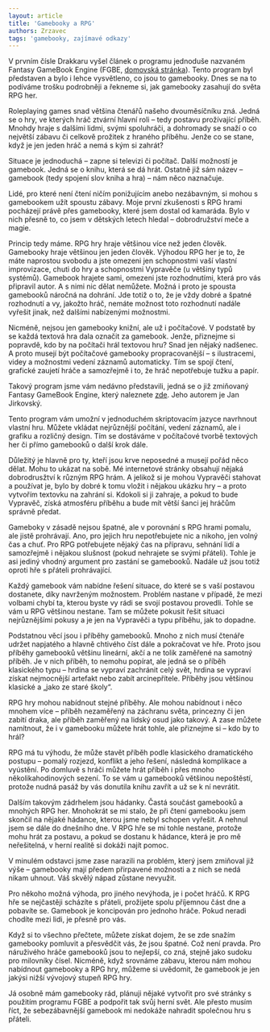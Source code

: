 ```yaml
---
layout: article
title: 'Gamebooky a RPG'
authors: Zrzavec
tags: 'gamebooky, zajímavé odkazy'
---
```


V prvním čísle Drakkaru vyšel článek o programu jednoduše nazvaném Fantasy GameBook Engine (FGBE, [domovská stránka](http://gamebooky.syslik.net/)). Tento program byl představen a bylo i lehce vysvětleno, co jsou to gamebooky. Dnes se na to podíváme trošku podrobněji a řekneme si, jak gamebooky zasahují do světa RPG her.

Roleplaying games snad většina čtenářů našeho dvouměsíčníku zná. Jedná se o hry, ve kterých hráč ztvární hlavní roli – tedy postavu prožívající příběh. Mnohdy hraje s dalšími lidmi, svými spoluhráči, a dohromady se snaží o co největší zábavu či celkově prožitek z hraného příběhu. Jenže co se stane, když je jen jeden hráč a nemá s kým si zahrát?

Situace je jednoduchá – zapne si televizi či počítač. Další možností je gamebook. Jedná se o knihu, která se dá hrát. Ostatně již sám název – gamebook (tedy spojení slov kniha a hra) – nám něco naznačuje.

Lidé, pro které není čtení ničím ponižujícím anebo nezábavným, si mohou s gamebookem užít spoustu zábavy. Moje první zkušenosti s RPG hrami pocházejí právě přes gamebooky, které jsem dostal od kamaráda. Bylo v nich přesně to, co jsem v dětských letech hledal – dobrodružství meče a magie.

Princip tedy máme. RPG hry hraje většinou více než jeden člověk. Gamebooky hraje většinou jen jeden člověk. Výhodou RPG her je to, že máte naprostou svobodu a jste omezeni jen schopnostmi vaší vlastní improvizace, chuti do hry a schopnostmi Vypravěče (u většiny typů systémů). Gamebook hrajete sami, omezeni jste rozhodnutími, která pro vás připravil autor. A s nimi nic dělat nemůžete. Možná i proto je spousta gamebooků náročná na dohrání. Jde totiž o to, že je vždy dobré a špatné rozhodnutí a vy, jakožto hráč, nemáte možnost toto rozhodnutí nadále vyřešit jinak, než dalšími nabízenými možnostmi.

Nicméně, nejsou jen gamebooky knižní, ale už i počítačové. V podstatě by se každá textová hra dala označit za gamebook. Jenže, přiznejme si popravdě, kdo by na počítači hrál textovou hru? Snad jen nějaký nadšenec. A proto musejí být počítačové gamebooky propracovanější – s ilustracemi, videy a možnostmi vedení záznamů automaticky. Tím se spojí čtení, grafické zaujetí hráče a samozřejmě i to, že hráč nepotřebuje tužku a papír.

Takový program jsme vám nedávno představili, jedná se o již zmiňovaný Fantasy GameBook Engine, který naleznete [zde](http://gamebooky.syslik.net/). Jeho autorem je Jan Jirkovský.

Tento program vám umožní v jednoduchém skriptovacím jazyce navrhnout vlastní hru. Můžete vkládat nejrůznější počítání, vedení záznamů, ale i grafiku a rozličný design. Tím se dostáváme v počítačové tvorbě textových her či přímo gamebooků o další krok dále.

Důležitý je hlavně pro ty, kteří jsou krve neposedné a musejí pořád něco dělat. Mohu to ukázat na sobě. Mé internetové stránky obsahují nějaká dobrodrusžtví k různým RPG hrám. A jelikož si je mohou Vypravěči stahovat a používat je, bylo by dobré k tomu vložit i nějakou ukázku hry – a proto vytvořím textovku na zahrání si. Kdokoli si ji zahraje, a pokud to bude Vypravěč, získá atmosféru příběhu a bude mít větší šanci jej hráčům správně předat.

Gameboky v zásadě nejsou špatné, ale v porovnání s RPG hrami pomalu, ale jistě prohrávají. Ano, pro jejich hru nepotřebujete nic a nikoho, jen volný čas a chuť. Pro RPG potřebujete nějaký čas na přípravu, sehnání lidí a samozřejmě i nějakou slušnost (pokud nehrajete se svými přáteli). Tohle je asi jediný vhodný argument pro zastání se gamebooků. Nadále už jsou totiž oproti hře s přáteli prohrávající.

Každý gamebook vám nabídne řešení situace, do které se s vaší postavou dostanete, díky navrženým možnostem. Problém nastane v případě, že mezi volbami chybí ta, kterou byste vy rádi se svojí postavou provedli. Tohle se vám u RPG většinou nestane. Tam se můžete pokusit řešit situaci nejrůznějšími pokusy a je jen na Vypravěči a typu příběhu, jak to dopadne.

Podstatnou věcí jsou i příběhy gamebooků. Mnoho z nich musí čtenáře udržet napjatého a hlavně chtivého číst dále a pokračovat ve hře. Proto jsou příběhy gamebooků většinu lineární, akčí a ne tolik zaměřené na samotný příběh. Je v nich příběh, to nemohu popírat, ale jedná se o příběh klasického typu – hrdina se vypraví zachránit celý svět, hrdina se vypraví získat nejmocnější artefakt nebo zabít arcinepřítele. Příběhy jsou většinou klasické a „jako ze staré školy“.

RPG hry mohou nabídnout stejné příběhy. Ale mohou nabídnout i něco mnohem více – příběh nezaměřený na záchranu světa, princezny či jen zabití draka, ale příběh zaměřený na lidský osud jako takový. A zase můžete namítnout, že i v gamebooku můžete hrát tohle, ale přiznejme si – kdo by to hrál?

RPG má tu výhodu, že může stavět příběh podle klasického dramatického postupu – pomalý rozjezd, konflikt a jeho řešení, následná komplikace a vyústění. Po domluvě s hráči můžete hrát příběh i přes mnoho několikahodinových sezení. To se vám u gamebooků většinou nepoštěstí, protože nudná pasáž by vás donutila knihu zavřít a už se k ní nevrátit.

Dalším takovým zádrhelem jsou hádanky. Častá součást gamebooků a mnohých RPG her. Mnohokrát se mi stalo, že při čtení gamebooku jsem skončil na nějaké hádance, kterou jsme nebyl schopen vyřešit. A nehnul jsem se dále do dnešního dne. V RPG hře se mi tohle nestane, protože mohu hrát za postavu, a pokud se dostanu k hádance, která je pro mě neřešitelná, v herní realitě si dokáži najít pomoc.

V minulém odstavci jsme zase narazili na problém, který jsem zmiňoval již výše – gamebooky mají předem přirpavené možnosti a z nich se nedá nikam uhnout. Váš skvělý nápad zůstane nevyužit.

Pro někoho možná výhoda, pro jiného nevýhoda, je i počet hráčů. K RPG hře se nejčastěji scházíte s přáteli, prožijete spolu příjemnou část dne a pobavíte se. Gamebook je koncipován pro jednoho hráče. Pokud neradi chodíte mezi lidi, je přesně pro vás.

Když si to všechno přečtete, můžete získat dojem, že se zde snažím gamebooky pomluvit a přesvědčit vás, že jsou špatné. Což není pravda. Pro náruživého hráče gamebooků jsou to nejlepší, co zná, stejně jako sudoku pro milovníky čísel. Nicméně, když srovnáme zábavu, kterou nám mohou nabídnout gamebooky a RPG hry, můžeme si uvědomit, že gamebook je jen jakýsi nižší vývojový stupeň RPG hry.

Já osobně mám gamebooky rád, plánuji nějaké vytvořit pro své stránky s použitím programu FGBE a podpořit tak svůj herní svět. Ale přesto musím říct, že sebezábavnější gamebook mi nedokáže nahradit společnou hru s přáteli.
